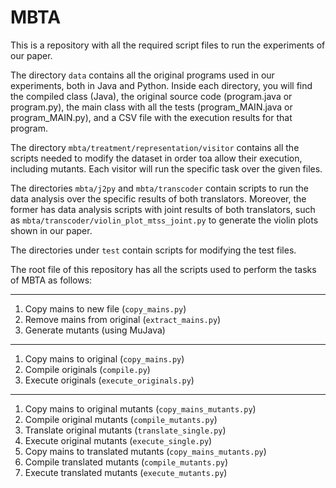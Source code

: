 # MBTA

This is a repository with all the required script files to run the experiments of our paper.

The directory `data` contains all the original programs used in our experiments, both in Java and Python.
Inside each directory, you will find the compiled class (Java), the original source code (program.java or program.py), the main class with all the tests (program_MAIN.java or program_MAIN.py), and a CSV file with the execution results for that program.

The directory `mbta/treatment/representation/visitor` contains all the scripts needed to modify the dataset in order toa allow their execution, including mutants. Each visitor will run the specific task over the given files.

The directories `mbta/j2py` and `mbta/transcoder` contain scripts to run the data analysis over the specific results of both translators. Moreover, the former has data analysis scripts with joint results of both translators, such as `mbta/transcoder/violin_plot_mtss_joint.py` to generate the violin plots shown in our paper.

The directories under `test` contain scripts for modifying the test files.

The root file of this repository has all the scripts used to perform the tasks of MBTA as follows:

-----

1. Copy mains to new file (`copy_mains.py`)
2. Remove mains from original (`extract_mains.py`)
3. Generate mutants (using MuJava)

-----

1. Copy mains to original (`copy_mains.py`)
2. Compile originals (`compile.py`)
3. Execute originals (`execute_originals.py`)

-----

1. Copy mains to original mutants (`copy_mains_mutants.py`)
2. Compile original mutants (`compile_mutants.py`)
3. Translate original mutants (`translate_single.py`)
4. Execute original mutants (`execute_single.py`)
5. Copy mains to translated mutants (`copy_mains_mutants.py`)
6. Compile translated mutants (`compile_mutants.py`)
7. Execute translated mutants (`execute_mutants.py`)

